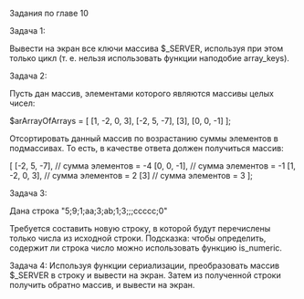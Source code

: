 Задания по главе 10


Задача 1:

Вывести на экран все ключи массива $_SERVER, используя при этом только цикл (т. е. нельзя использовать функции наподобие array_keys).

Задача 2:

Пусть дан массив, элементами которого являются массивы целых чисел:

$arArrayOfArrays = [
    [1, -2, 0, 3],
    [-2, 5, -7],
    [3],
    [0, 0, -1]
];

Отсортировать данный массив по возрастанию суммы элементов в подмассивах. То есть, в качестве ответа должен получиться массив:

[
    [-2, 5, -7], // сумма элементов = -4
    [0, 0, -1], // сумма элементов = -1
    [1, -2, 0, 3], // сумма элементов = 2
    [3] // сумма элементов = 3
];


Задача 3:

Дана строка "5;9;1;aa;3;ab;1;3;;;ccccc;0"

Требуется составить новую строку, в которой будут перечислены только числа из исходной строки.
Подсказка: чтобы определить, содержит ли строка число можно использовать функцию is_numeric.

Задача 4:
Используя функции сериализации, преобразовать массив $_SERVER в строку и вывести на экран.
Затем из полученной строки получить обратно массив, и вывести на экран.
